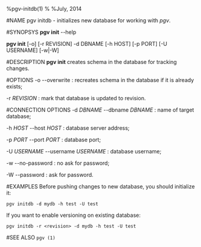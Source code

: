 %pgv-initdb(1)
%
%July, 2014

#NAME
pgv initdb - initializes new database for working with *pgv*.

#SYNOPSYS
**pgv init** --help

**pgv init** [-o] [-r REVISION] -d DBNAME [-h HOST] [-p PORT] [-U USERNAME] [-w|-W]

#DESCRIPTION
**pgv init** creates schema in the database for tracking changes.

#OPTIONS
-o --overwrite
:	recreates schema in the database if it is already exists;

-r *REVISION*
:	mark that database is updated to revision.

#CONNECTION OPTIONS
-d *DBNAME* --dbname *DBNAME*
:	name of target database;

-h *HOST* --host *HOST*
:	database server address;

-p *PORT* --port *PORT*
:	database port;

-U *USERNAME* --username *USERNAME*
:	database username;

-w --no-password
:	no ask for password;

-W --password
:	ask for password.

#EXAMPLES
Before pushing changes to new database, you should initialize it:

	pgv initdb -d mydb -h test -U test

If you want to enable versioning on existing database:

	pgv initdb -r <revision> -d mydb -h test -U test

#SEE ALSO
`pgv (1)`
